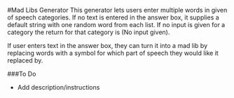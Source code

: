 #Mad Libs Generator
This generator lets users enter multiple words in given of speech categories. 
If no text is entered in the answer box, it supplies a default string with one random word from each list. 
If no input is given for a category the return for that category is (No input given).

If user enters text in the answer box, they can turn it into a mad lib by replacing words 
with a symbol for which part of speech they would like it replaced by. 

###To Do

 - Add description/instructions